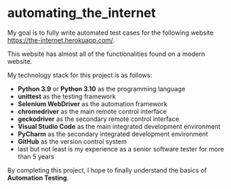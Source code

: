 # automating_the_internet

My goal is to fully write automated test cases for the following website https://the-internet.herokuapp.com/.

This website has almost all of the functionalities found on a modern website.

My technology stack for this project is as follows:

- **Python 3.9** or **Python 3.10** as the programming language
- **unittest** as the testing framework
- **Selenium WebDriver** as the automation framework
- **chromedriver** as the main remote control interface
- **geckodriver** as the secondary remote control interface
- **Visual Studio Code** as the main integrated development environment
- **PyCharm** as the secondary integrated development environment
- **GitHub** as the version control system
- last but not least is my experience as a senior software tester for more than 5 years

By completing this project, I hope to finally understand the basics of **Automation Testing**.
